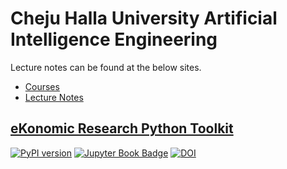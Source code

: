 # Cheju Halla University Artificial Intelligence Engineering 

Lecture notes can be found at the below sites.

- [Courses](https://course.entelecheia.ai)
- [Lecture Notes](https://lecture.entelecheia.ai)

## [eKonomic Research Python Toolkit](https://entelecheia.github.io/ekorpkit-book)

[![PyPI version](https://badge.fury.io/py/ekorpkit.svg)](https://badge.fury.io/py/ekorpkit) [![Jupyter Book Badge](https://jupyterbook.org/badge.svg)](https://entelecheia.github.io/ekorpkit-book/) [![DOI](https://zenodo.org/badge/DOI/10.5281/zenodo.6497226.svg)](https://doi.org/10.5281/zenodo.6497226)

